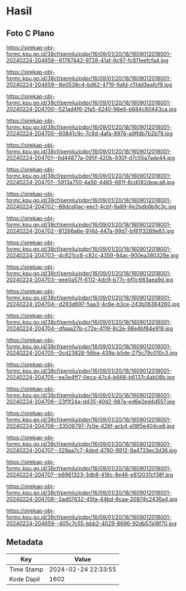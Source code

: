 # Hasil

## Foto C Plano

https://sirekap-obj-formc.kpu.go.id/38cf/pemilu/pdpr/16/09/01/20/18/1609012018001-20240224-204658--61787442-9728-41af-9c97-fc811eefcfa4.jpg

https://sirekap-obj-formc.kpu.go.id/38cf/pemilu/pdpr/16/09/01/20/18/1609012018001-20240224-204659--8e0538c4-bd62-4719-9afd-c11dd3eafcf9.jpg

https://sirekap-obj-formc.kpu.go.id/38cf/pemilu/pdpr/16/09/01/20/18/1609012018001-20240224-204700--521ad4f6-2fa5-4240-96e6-b684c80443ca.jpg

https://sirekap-obj-formc.kpu.go.id/38cf/pemilu/pdpr/16/09/01/20/18/1609012018001-20240224-204700--60841c9c-7c9d-4afa-8974-a9ffdb7b2b79.jpg

https://sirekap-obj-formc.kpu.go.id/38cf/pemilu/pdpr/16/09/01/20/18/1609012018001-20240224-204701--6d44877a-095f-420b-930f-d7c05a7ade44.jpg

https://sirekap-obj-formc.kpu.go.id/38cf/pemilu/pdpr/16/09/01/20/18/1609012018001-20240224-204701--5913a750-4a56-4465-881f-8cd082deaca8.jpg

https://sirekap-obj-formc.kpu.go.id/38cf/pemilu/pdpr/16/09/01/20/18/1609012018001-20240224-204702--88dcd0ac-eec1-4cbf-9a89-6e2bdb6b9c3c.jpg

https://sirekap-obj-formc.kpu.go.id/38cf/pemilu/pdpr/16/09/01/20/18/1609012018001-20240224-204702--81266a6e-914d-447a-99d7-bf81f3289e83.jpg

https://sirekap-obj-formc.kpu.go.id/38cf/pemilu/pdpr/16/09/01/20/18/1609012018001-20240224-204703--4c621cc8-c82c-4359-94ac-900ea380328e.jpg

https://sirekap-obj-formc.kpu.go.id/38cf/pemilu/pdpr/16/09/01/20/18/1609012018001-20240224-204703--eee0a57f-6112-4dc9-b77c-bf0c663aea9d.jpg

https://sirekap-obj-formc.kpu.go.id/38cf/pemilu/pdpr/16/09/01/20/18/1609012018001-20240224-204704--d293d697-5aa3-4c6e-b3ce-243b06364260.jpg

https://sirekap-obj-formc.kpu.go.id/38cf/pemilu/pdpr/16/09/01/20/18/1609012018001-20240224-204704--dfaaa27b-c72e-4119-8c2e-98e4bf84e919.jpg

https://sirekap-obj-formc.kpu.go.id/38cf/pemilu/pdpr/16/09/01/20/18/1609012018001-20240224-204705--0cd23828-56ba-439a-b5de-275c79c010c3.jpg

https://sirekap-obj-formc.kpu.go.id/38cf/pemilu/pdpr/16/09/01/20/18/1609012018001-20240224-204705--ea3e4ff7-0eca-47c4-b668-b6137c4ab08b.jpg

https://sirekap-obj-formc.kpu.go.id/38cf/pemilu/pdpr/16/09/01/20/18/1609012018001-20240224-204706--23f1f24a-d435-40d2-987a-ed6e2ed4d557.jpg

https://sirekap-obj-formc.kpu.go.id/38cf/pemilu/pdpr/16/09/01/20/18/1609012018001-20240224-204706--33508797-7c0e-426f-acb4-a19f5e404ce8.jpg

https://sirekap-obj-formc.kpu.go.id/38cf/pemilu/pdpr/16/09/01/20/18/1609012018001-20240224-204707--329aa7c7-4ded-4780-9912-9a4733ec3d36.jpg

https://sirekap-obj-formc.kpu.go.id/38cf/pemilu/pdpr/16/09/01/20/18/1609012018001-20240224-204707--b6961323-3db8-416c-8e46-e812031cf38f.jpg

https://sirekap-obj-formc.kpu.go.id/38cf/pemilu/pdpr/16/09/01/20/18/1609012018001-20240224-204708--2ad07632-45fa-44bd-8caa-20874c2436a4.jpg

https://sirekap-obj-formc.kpu.go.id/38cf/pemilu/pdpr/16/09/01/20/18/1609012018001-20240224-204659--405c7c55-bbb2-4029-8696-92db57a18f70.jpg


## Metadata

| Key        | Value               |
| ---------- | ------------------- |
| Time Stamp | 2024-02-24 22:33:55 |
| Kode Dapil | 1602                |



